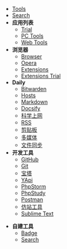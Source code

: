 * [Tools](os/tools/)
* [Search](os/tools/search.md)
* **应用列表**
  * [Trial](os/tools/app-trial.md)
  * [PC Tools](os/tools/app-list.md)
  * [Web Tools](os/tools/web-app.md "在线工具")
* **浏览器**
  * [Browser](os/tools/browser.md "浏览器")
  * [Opera](os/tools/opera.md)
  * [Extensions](os/tools/browser-extensions.md "浏览器扩展程序")
  * [Extensions Trial](os/tools/browser-extensions-trial.md)
* **Daily**
  * [Bitwarden](os/tools/bitwarden.md)
  * [Hosts](os/tools/hosts.md "Hosts")
  * [Markdown](os/tools/markdown.md)
  * [Docsify](os/tools/docsify.md)
  * [科学上网](os/tools/vpn.md "科学上网")
  * [RSS](os/tools/rss.md)
  * [剪贴板](os/tools/clipboard.md)
  * [多媒体](os/tools/multimedia.md)
  * [文件同步](os/tools/file-sync.md)
* **开发工具**
  * [GitHub](os/tools/github.md)
  * [Git](os/tools/git.md)
  * [宝塔](os/tools/bt.md "宝塔")
  * [YApi](os/tools/yapi.md "API 文档工具 - YApi")
  * [PhpStorm](os/tools/phpstorm.md "JetBrains系列编辑器 - Phpstorm")
  * [PhpStudy](os/tools/phpstudy.md)
  * [Postman](os/tools/postman.md)
  * [仿站工具](os/tools/webpage-downloader.md "仿站工具")
  * [Sublime Text](os/tools/sublime-text.md)

- **自建工具**
  - [Badge](os/tools/custom-badge.md)
  - [Search](os/tools/custom-search.md)
